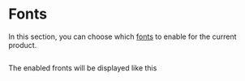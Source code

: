 # Fonts

In this section, you can choose which [fonts](/productdesigner/03-configuration.md#fonts) to enable for the current product.

<img srcset="/productdesigner/images/product-fonts.jpg 2x" class="border">

The enabled fronts will be displayed like this

<img srcset="/productdesigner/images/product-fonts-display.jpg 2x">
